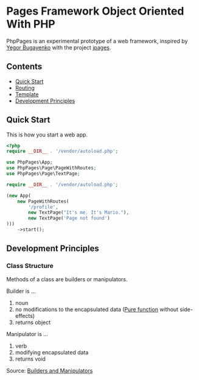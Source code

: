 # Pages Framework Object Oriented With PHP

PhpPages is an experimental prototype of a web framework, inspired by [Yegor Bugayenko](https://www.yegor256.com/) with the project [jpages](https://github.com/yegor256/jpages).

## Contents
- [Quick Start](#quick-start)
- [Routing](examples/routing/index.php)
- [Template](examples/template/index.php)
- [Development Principles](#development-principles)

## Quick Start
This is how you start a web app.
```php
<?php
require __DIR__ . '/vendor/autoload.php';

use PhpPages\App;
use PhpPages\Page\PageWithRoutes;
use PhpPages\Page\TextPage;

require __DIR__ . '/vendor/autoload.php';

(new App(
    new PageWithRoutes(
        '/profile',
        new TextPage("It's me. It's Mario."),
        new TextPage('Page not found')
)))
    ->start();
```

## Development Principles
### Class Structure
Methods of a class are builders or manipulators.

Builder is ...
1. noun
2. no modifications to the encapsulated data ([Pure function](https://en.wikipedia.org/wiki/Pure_function) without side-effects)
3. returns object

Manipulator is ...
1. verb
2. modifying encapsulated data
3. returns void

Source: [Builders and Manipulators](https://www.yegor256.com/2018/08/22/builders-and-manipulators.html)